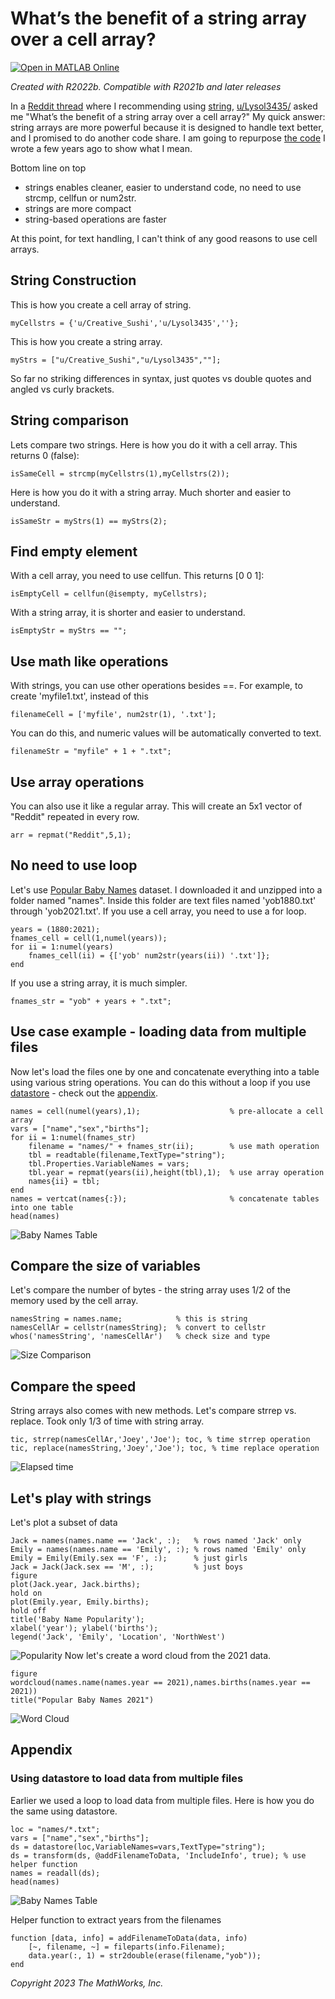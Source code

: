 # What’s the benefit of a string array over a cell array?
[![Open in MATLAB Online](https://www.mathworks.com/images/responsive/global/open-in-matlab-online.svg)](https://matlab.mathworks.com/open/github/v1?repo=toshiakit/string_vs_cell)

_Created with R2022b. Compatible with R2021b and later releases_

In a [Reddit thread](https://www.reddit.com/r/matlab/comments/x82du2/how_to_join_strings_to_make_a_vector_for_the/) where I recommending using [string](https://www.mathworks.com/help/matlab/ref/string.html), [u/Lysol3435/](https://www.reddit.com/u/Lysol3435/) asked me "What’s the benefit of a string array over a cell array?"
My quick answer: string arrays are more powerful because it is designed to handle text better, and I promised to do another code share. I am going to repurpose [the code](https://blogs.mathworks.com/loren/2016/09/15/introducing-string-arrays/) I wrote a few years ago to show what I mean.

Bottom line on top
* strings enables cleaner, easier to understand code, no need to use strcmp, cellfun or num2str.
* strings are more compact
* string-based operations are faster

At this point, for text handling, I can't think of any good reasons to use cell arrays.

## String Construction
This is how you create a cell array of string.
```
myCellstrs = {'u/Creative_Sushi','u/Lysol3435',''};
```
This is how you create a string array.
```
myStrs = ["u/Creative_Sushi","u/Lysol3435",""];
```
So far no striking differences in syntax, just quotes vs double quotes and angled vs curly brackets.
## String comparison
Lets compare two strings. Here is how you do it with a cell array. This returns 0 (false):
```
isSameCell = strcmp(myCellstrs(1),myCellstrs(2));
```
Here is how you do it with a string array. Much shorter and easier to understand.
```
isSameStr = myStrs(1) == myStrs(2);
```
## Find empty element
With a cell array, you need to use cellfun. This returns [0 0 1]:
```
isEmptyCell = cellfun(@isempty, myCellstrs);
```
With a string array, it is shorter and easier to understand.
```
isEmptyStr = myStrs == "";
```
## Use math like operations
With strings, you can use other operations besides ==. For example, to create 'myfile1.txt', instead of this
```
filenameCell = ['myfile', num2str(1), '.txt'];
```
You can do this, and numeric values will be automatically converted to text.
```
filenameStr = "myfile" + 1 + ".txt";
```
## Use array operations
You can also use it like a regular array. This will create an 5x1 vector of "Reddit" repeated in every row.
```
arr = repmat("Reddit",5,1);
```
## No need to use loop
Let's use [Popular Baby Names](https://www.ssa.gov/oact/babynames/limits.html) dataset. I downloaded it and unzipped into a folder named "names". Inside this folder are text files named 'yob1880.txt' through 'yob2021.txt'.
If you use a cell array, you need to use a for loop.
```
years = (1880:2021);
fnames_cell = cell(1,numel(years));
for ii = 1:numel(years)
    fnames_cell(ii) = {['yob' num2str(years(ii)) '.txt']};  
end
```
If you use a string array, it is much simpler.
```
fnames_str = "yob" + years + ".txt";
```
## Use case example - loading data from multiple files
Now let's load the files one by one and concatenate everything into a table using various string operations. You can do this without a loop if you use [datastore](https://www.mathworks.com/help/matlab/datastore.html) - check out the [appendix](#appendix).
```
names = cell(numel(years),1);                    % pre-allocate a cell array
vars = ["name","sex","births"];                  
for ii = 1:numel(fnames_str)
    filename = "names/" + fnames_str(ii);        % use math operation
    tbl = readtable(filename,TextType="string");
    tbl.Properties.VariableNames = vars;
    tbl.year = repmat(years(ii),height(tbl),1);  % use array operation
    names{ii} = tbl;
end
names = vertcat(names{:});                       % concatenate tables into one table
head(names)
```
![Baby Names Table](https://github.com/toshiakit/string_vs_cell/blob/main/names_table.png)
## Compare the size of variables
Let's compare the number of bytes - the string array uses 1/2 of the memory used by the cell array.
```
namesString = names.name;            % this is string
namesCellAr = cellstr(namesString);  % convert to cellstr
whos('namesString', 'namesCellAr')   % check size and type
```
![Size Comparison](https://github.com/toshiakit/string_vs_cell/blob/main/size_comparison.png)
## Compare the speed
String arrays also comes with new methods. Let's compare strrep vs. replace. Took only 1/3 of time with string array.
```
tic, strrep(namesCellAr,'Joey','Joe'); toc, % time strrep operation
tic, replace(namesString,'Joey','Joe'); toc, % time replace operation
```
![Elapsed time](https://github.com/toshiakit/string_vs_cell/blob/main/elapsedtime.png)
## Let's play with strings
Let's plot a subset of data
```
Jack = names(names.name == 'Jack', :);   % rows named 'Jack' only
Emily = names(names.name == 'Emily', :); % rows named 'Emily' only
Emily = Emily(Emily.sex == 'F', :);      % just girls
Jack = Jack(Jack.sex == 'M', :);         % just boys
figure 
plot(Jack.year, Jack.births); 
hold on
plot(Emily.year, Emily.births); 
hold off
title('Baby Name Popularity');
xlabel('year'); ylabel('births');
legend('Jack', 'Emily', 'Location', 'NorthWest') 
```
![Popularity](https://github.com/toshiakit/string_vs_cell/blob/main/popularity.png)
Now let's create a word cloud from the 2021 data.
```
figure
wordcloud(names.name(names.year == 2021),names.births(names.year == 2021)) 
title("Popular Baby Names 2021")
```
![Word Cloud](https://github.com/toshiakit/string_vs_cell/blob/main/wordcloud.png)
## Appendix
### Using datastore to load data from multiple files
Earlier we used a loop to load data from multiple files. Here is how you do the same using datastore.
```
loc = "names/*.txt";
vars = ["name","sex","births"];
ds = datastore(loc,VariableNames=vars,TextType="string");
ds = transform(ds, @addFilenameToData, 'IncludeInfo', true); % use helper function
names = readall(ds);
head(names)
```
![Baby Names Table](https://github.com/toshiakit/string_vs_cell/blob/main/names_table.png)

Helper function to extract years from the filenames
```
function [data, info] = addFilenameToData(data, info)
    [~, filename, ~] = fileparts(info.Filename);
    data.year(:, 1) = str2double(erase(filename,"yob"));
end
```
_Copyright 2023 The MathWorks, Inc._
